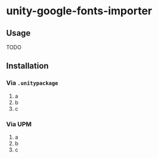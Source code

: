 # unity-google-fonts-importer

## Usage

TODO

## Installation

### Via `.unitypackage`

1. a
2. b
3. c

### Via UPM

1. a
2. b
3. c

